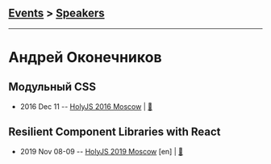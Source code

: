 ## [Events](../README.md) > [Speakers](../speakers.md)
---

# Андрей Оконечников

## Модульный CSS
- 2016 Dec 11 -- [HolyJS 2016 Moscow](https://www.youtube.com/watch?v=vYmSYsj-s5w)  | [:notebook:](https://assets.contentful.com/nn534z2fqr9f/6l0ov5ckpOUeaYOIAScuIc/ee1ccd4771084d490efb3a334a262417/Andrey_Okonetchnikov_-_Modular_CSS.pdf)  
## Resilient Component Libraries with React
- 2019 Nov 08-09 -- [HolyJS 2019 Moscow](https://www.youtube.com/watch?v=1U9oGd3VD9w) [en] | [:notebook:](http://component-driven.io/slides/resilient-component-libraries)  
